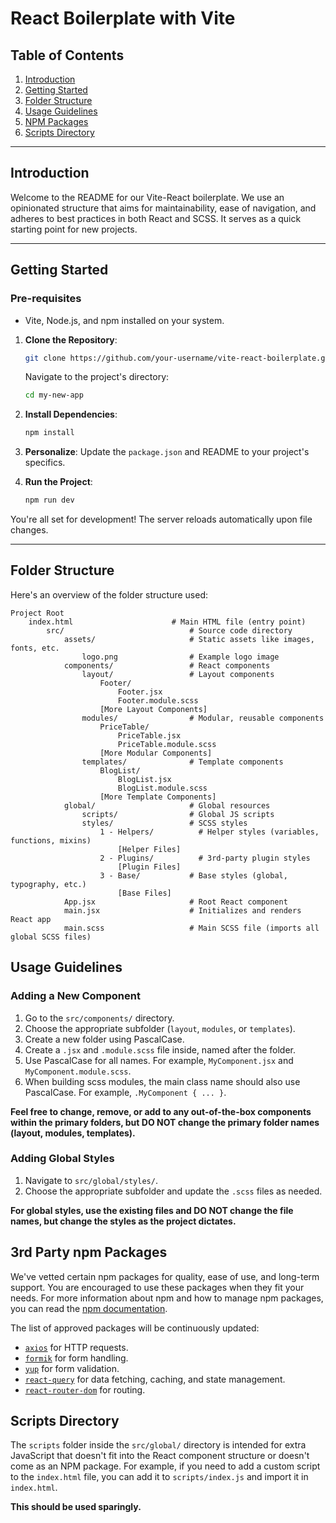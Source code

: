 # React Boilerplate with Vite

## Table of Contents

1. [Introduction](#introduction)
2. [Getting Started](#getting-started)
3. [Folder Structure](#folder-structure)
4. [Usage Guidelines](#usage-guidelines)
5. [NPM Packages](#npm-packages)
6. [Scripts Directory](#scripts-directory)

---

## Introduction

Welcome to the README for our Vite-React boilerplate. We use an opinionated structure that aims for maintainability, ease of navigation, and adheres to best practices in both React and SCSS. It serves as a quick starting point for new projects.

---

## Getting Started

### Pre-requisites

- Vite, Node.js, and npm installed on your system.

1. **Clone the Repository**:

   ```bash
   git clone https://github.com/your-username/vite-react-boilerplate.git my-new-app
   ```

   Navigate to the project's directory:

   ```bash
   cd my-new-app
   ```

2. **Install Dependencies**:

   ```bash
   npm install
   ```

3. **Personalize**: Update the `package.json` and README to your project's specifics.

4. **Run the Project**:

   ```bash
   npm run dev
   ```

You're all set for development! The server reloads automatically upon file changes.

---

## Folder Structure

Here's an overview of the folder structure used:

```
Project Root
    index.html                      # Main HTML file (entry point)
        src/                            # Source code directory
            assets/                     # Static assets like images, fonts, etc.
                logo.png                # Example logo image
            components/                 # React components
                layout/                 # Layout components
                    Footer/
                        Footer.jsx
                        Footer.module.scss
                    [More Layout Components]
                modules/                # Modular, reusable components
                    PriceTable/
                        PriceTable.jsx
                        PriceTable.module.scss
                    [More Modular Components]
                templates/              # Template components
                    BlogList/
                        BlogList.jsx
                        BlogList.module.scss
                    [More Template Components]
            global/                     # Global resources
                scripts/                # Global JS scripts
                styles/                 # SCSS styles
                    1 - Helpers/          # Helper styles (variables, functions, mixins)
                        [Helper Files]
                    2 - Plugins/          # 3rd-party plugin styles
                        [Plugin Files]
                    3 - Base/           # Base styles (global, typography, etc.)
                        [Base Files]
            App.jsx                     # Root React component
            main.jsx                    # Initializes and renders React app
            main.scss                   # Main SCSS file (imports all global SCSS files)
```

## Usage Guidelines

### Adding a New Component

1. Go to the `src/components/` directory.
2. Choose the appropriate subfolder (`layout`, `modules`, or `templates`).
3. Create a new folder using PascalCase.
4. Create a `.jsx` and `.module.scss` file inside, named after the folder.
5. Use PascalCase for all names. For example, `MyComponent.jsx` and `MyComponent.module.scss`.
6. When building scss modules, the main class name should also use PascalCase. For example, `.MyComponent { ... }`.

**Feel free to change, remove, or add to any out-of-the-box components within the primary folders, but DO NOT change the primary folder names (layout, modules, templates).**

### Adding Global Styles

1. Navigate to `src/global/styles/`.
2. Choose the appropriate subfolder and update the `.scss` files as needed.

**For global styles, use the existing files and DO NOT change the file names, but change the styles as the project dictates.**

## 3rd Party npm Packages

We've vetted certain npm packages for quality, ease of use, and long-term support. You are encouraged to use these packages when they fit your needs. For more information about npm and how to manage npm packages, you can read the [npm documentation](https://docs.npmjs.com/about-npm).

The list of approved packages will be continuously updated:

- [`axios`](https://www.npmjs.com/package/axios) for HTTP requests.
- [`formik`](https://www.npmjs.com/package/formik) for form handling.
- [`yup`](https://www.npmjs.com/package/yup) for form validation.
- [`react-query`](https://www.npmjs.com/package/@tanstack/react-query) for data fetching, caching, and state management.
- [`react-router-dom`](https://www.npmjs.com/package/react-router-dom) for routing.

## Scripts Directory

The `scripts` folder inside the `src/global/` directory is intended for extra JavaScript that doesn't fit into the React component structure or doesn't come as an NPM package. For example, if you need to add a custom script to the `index.html` file, you can add it to `scripts/index.js` and import it in `index.html`.

**This should be used sparingly.**
